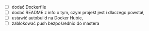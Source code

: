 - [ ] dodać Dockerfile
- [ ] dodać README z info o tym, czym projekt jest i dlaczego powstał,
- [ ] ustawić autobuild na Docker Hubie,
- [ ] zablokować push bezpośrednio do mastera